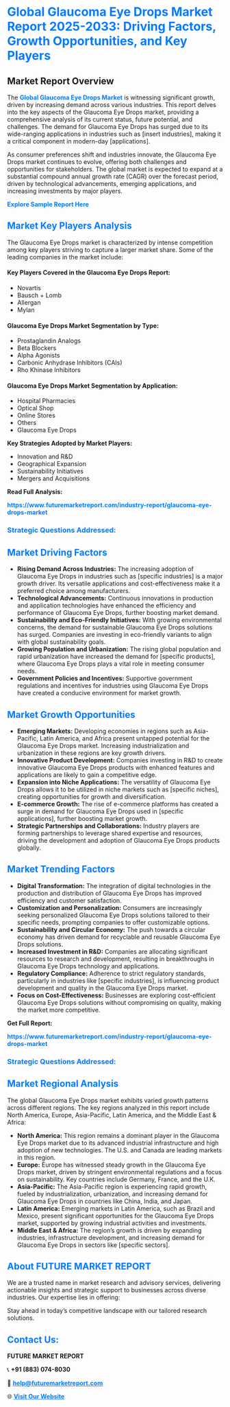 <h1 style="color: #007BFF;">Global Glaucoma Eye Drops Market Report 2025-2033: Driving Factors, Growth Opportunities, and Key Players</h1>

<section id="overview">
<h2>Market Report Overview</h2>
<p>The <a href="https://www.futuremarketreport.com/industry-report/glaucoma-eye-drops-market" style="color: #007BFF; text-decoration: none;"><strong>Global Glaucoma Eye Drops Market</strong></a> is witnessing significant growth, driven by increasing demand across various industries. This report delves into the key aspects of the Glaucoma Eye Drops market, providing a comprehensive analysis of its current status, future potential, and challenges. The demand for Glaucoma Eye Drops has surged due to its wide-ranging applications in industries such as [insert industries], making it a critical component in modern-day [applications].</p>
<p>As consumer preferences shift and industries innovate, the Glaucoma Eye Drops market continues to evolve, offering both challenges and opportunities for stakeholders. The global market is expected to expand at a substantial compound annual growth rate (CAGR) over the forecast period, driven by technological advancements, emerging applications, and increasing investments by major players.</p>
</section>

<section id="overview">
<p><a href="https://www.futuremarketreport.com/request-sample/reportId=125537" style="color: #007BFF; text-decoration: none;"><strong>Explore Sample Report Here</strong></a></p>
</section>

<section id="key-players">
<h2 style="color: #007BFF;">Market Key Players Analysis</h2>
<p>The Glaucoma Eye Drops market is characterized by intense competition among key players striving to capture a larger market share. Some of the leading companies in the market include:</p>
<h4>Key Players Covered in the Glaucoma Eye Drops Report:</h4>
<ul><li>Novartis</li><li>Bausch + Lomb</li><li>Allergan</li><li>Mylan</li></ul>
<h4>Glaucoma Eye Drops Market Segmentation by Type:</h4>
<ul><li>Prostaglandin Analogs</li><li>Beta Blockers</li><li>Alpha Agonists</li><li>Carbonic Anhydrase Inhibitors (CAIs)</li><li>Rho Khinase Inhibitors</li></ul>

<h4>Glaucoma Eye Drops Market Segmentation by Application:</h4>
<ul><li>Hospital Pharmacies</li><li>Optical Shop</li><li>Online Stores</li><li>Others</li><li>Glaucoma Eye Drops</li></ul>
<p><strong>Key Strategies Adopted by Market Players:</strong></p>
<ul>
<li>Innovation and R&D</li>
<li>Geographical Expansion</li>
<li>Sustainability Initiatives</li>
<li>Mergers and Acquisitions</li>
</ul>
</section>

<section>
<p><strong>Read Full Analysis: </strong></p><a href="https://www.futuremarketreport.com/industry-report/glaucoma-eye-drops-market" style="color: #007BFF; text-decoration: none;"><strong>https://www.futuremarketreport.com/industry-report/glaucoma-eye-drops-market</strong></a>
<h3 style="color: #007BFF;">Strategic Questions Addressed:</h3>
</section>

<section id="driving-factors">
<h2 style="color: #007BFF;">Market Driving Factors</h2>
<ul>
<li><strong>Rising Demand Across Industries:</strong> The increasing adoption of Glaucoma Eye Drops in industries such as [specific industries] is a major growth driver. Its versatile applications and cost-effectiveness make it a preferred choice among manufacturers.</li>
<li><strong>Technological Advancements:</strong> Continuous innovations in production and application technologies have enhanced the efficiency and performance of Glaucoma Eye Drops, further boosting market demand.</li>
<li><strong>Sustainability and Eco-Friendly Initiatives:</strong> With growing environmental concerns, the demand for sustainable Glaucoma Eye Drops solutions has surged. Companies are investing in eco-friendly variants to align with global sustainability goals.</li>
<li><strong>Growing Population and Urbanization:</strong> The rising global population and rapid urbanization have increased the demand for [specific products], where Glaucoma Eye Drops plays a vital role in meeting consumer needs.</li>
<li><strong>Government Policies and Incentives:</strong> Supportive government regulations and incentives for industries using Glaucoma Eye Drops have created a conducive environment for market growth.</li>
</ul>
</section>

<section id="growth-opportunities">
<h2 style="color: #007BFF;">Market Growth Opportunities</h2>
<ul>
<li><strong>Emerging Markets:</strong> Developing economies in regions such as Asia-Pacific, Latin America, and Africa present untapped potential for the Glaucoma Eye Drops market. Increasing industrialization and urbanization in these regions are key growth drivers.</li>
<li><strong>Innovative Product Development:</strong> Companies investing in R&D to create innovative Glaucoma Eye Drops products with enhanced features and applications are likely to gain a competitive edge.</li>
<li><strong>Expansion into Niche Applications:</strong> The versatility of Glaucoma Eye Drops allows it to be utilized in niche markets such as [specific niches], creating opportunities for growth and diversification.</li>
<li><strong>E-commerce Growth:</strong> The rise of e-commerce platforms has created a surge in demand for Glaucoma Eye Drops used in [specific applications], further boosting market growth.</li>
<li><strong>Strategic Partnerships and Collaborations:</strong> Industry players are forming partnerships to leverage shared expertise and resources, driving the development and adoption of Glaucoma Eye Drops products globally.</li>
</ul>
</section>

<section id="trending-factors">
<h2 style="color: #007BFF;">Market Trending Factors</h2>
<ul>
<li><strong>Digital Transformation:</strong> The integration of digital technologies in the production and distribution of Glaucoma Eye Drops has improved efficiency and customer satisfaction.</li>
<li><strong>Customization and Personalization:</strong> Consumers are increasingly seeking personalized Glaucoma Eye Drops solutions tailored to their specific needs, prompting companies to offer customizable options.</li>
<li><strong>Sustainability and Circular Economy:</strong> The push towards a circular economy has driven demand for recyclable and reusable Glaucoma Eye Drops solutions.</li>
<li><strong>Increased Investment in R&D:</strong> Companies are allocating significant resources to research and development, resulting in breakthroughs in Glaucoma Eye Drops technology and applications.</li>
<li><strong>Regulatory Compliance:</strong> Adherence to strict regulatory standards, particularly in industries like [specific industries], is influencing product development and quality in the Glaucoma Eye Drops market.</li>
<li><strong>Focus on Cost-Effectiveness:</strong> Businesses are exploring cost-efficient Glaucoma Eye Drops solutions without compromising on quality, making the market more competitive.</li>
</ul>
</section>

<section>
<p><strong>Get Full Report: </strong></p><a href="https://www.futuremarketreport.com/industry-report/glaucoma-eye-drops-market" style="color: #007BFF; text-decoration: none;"><strong>https://www.futuremarketreport.com/industry-report/glaucoma-eye-drops-market</strong></a>
<h3 style="color: #007BFF;">Strategic Questions Addressed:</h3>
</section>


<section id="regional-analysis">
<h2 style="color: #007BFF;">Market Regional Analysis</h2>
<p>The global Glaucoma Eye Drops market exhibits varied growth patterns across different regions. The key regions analyzed in this report include North America, Europe, Asia-Pacific, Latin America, and the Middle East & Africa:</p>
<ul>
<li><strong>North America:</strong> This region remains a dominant player in the Glaucoma Eye Drops market due to its advanced industrial infrastructure and high adoption of new technologies. The U.S. and Canada are leading markets in this region.</li>
<li><strong>Europe:</strong> Europe has witnessed steady growth in the Glaucoma Eye Drops market, driven by stringent environmental regulations and a focus on sustainability. Key countries include Germany, France, and the U.K.</li>
<li><strong>Asia-Pacific:</strong> The Asia-Pacific region is experiencing rapid growth, fueled by industrialization, urbanization, and increasing demand for Glaucoma Eye Drops in countries like China, India, and Japan.</li>
<li><strong>Latin America:</strong> Emerging markets in Latin America, such as Brazil and Mexico, present significant opportunities for the Glaucoma Eye Drops market, supported by growing industrial activities and investments.</li>
<li><strong>Middle East & Africa:</strong> The region’s growth is driven by expanding industries, infrastructure development, and increasing demand for Glaucoma Eye Drops in sectors like [specific sectors].</li>
</ul>
</section>

<footer>
<h2 style="color: #007BFF;">About FUTURE MARKET REPORT</h2>
<p>We are a trusted name in market research and advisory services, delivering actionable insights and strategic support to businesses across diverse industries. Our expertise lies in offering:</p>

<p>Stay ahead in today’s competitive landscape with our tailored research solutions.</p>

<h2 style="color: #007BFF;">Contact Us:</h2>
<p><strong>FUTURE MARKET REPORT</strong></p>
<p>📞 <strong>+91 (883) 074-8030</strong></p>
<p>📧 <strong><a href="mailto:help@futuremarketreport.com" style="color: #007BFF;">help@futuremarketreport.com</a></strong></p>
<p>🌐 <strong><a href="https://www.futuremarketreport.com/" style="color: #007BFF;">Visit Our Website</a></strong></p>
</footer>